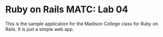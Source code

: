 # Ruby on Rails MATC: Lab 04

This is the sample application for the
Madison College class for Ruby on Rails.
It is just a simple web app.